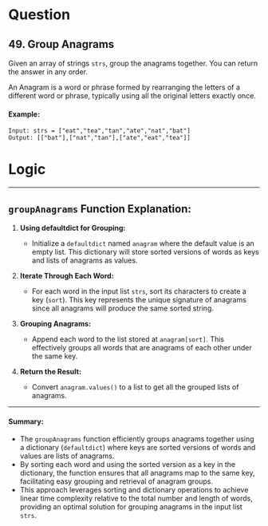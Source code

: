 # Question
## 49. Group Anagrams

Given an array of strings `strs`, group the anagrams together. You can return the answer in any order.

An Anagram is a word or phrase formed by rearranging the letters of a different word or phrase, typically using all the original letters exactly once.

#### Example:
```
Input: strs = ["eat","tea","tan","ate","nat","bat"]
Output: [["bat"],["nat","tan"],["ate","eat","tea"]]
```

# Logic
---

## `groupAnagrams` Function Explanation:

1. **Using defaultdict for Grouping:**
   - Initialize a `defaultdict` named `anagram` where the default value is an empty list. This dictionary will store sorted versions of words as keys and lists of anagrams as values.

2. **Iterate Through Each Word:**
   - For each word in the input list `strs`, sort its characters to create a key (`sort`). This key represents the unique signature of anagrams since all anagrams will produce the same sorted string.

3. **Grouping Anagrams:**
   - Append each word to the list stored at `anagram[sort]`. This effectively groups all words that are anagrams of each other under the same key.

4. **Return the Result:**
   - Convert `anagram.values()` to a list to get all the grouped lists of anagrams.

---

#### Summary:

- The `groupAnagrams` function efficiently groups anagrams together using a dictionary (`defaultdict`) where keys are sorted versions of words and values are lists of anagrams.
- By sorting each word and using the sorted version as a key in the dictionary, the function ensures that all anagrams map to the same key, facilitating easy grouping and retrieval of anagram groups.
- This approach leverages sorting and dictionary operations to achieve linear time complexity relative to the total number and length of words, providing an optimal solution for grouping anagrams in the input list `strs`.